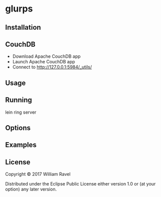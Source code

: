 # glurps


## Installation


## CouchDB
- Download Apache CouchDB app
- Launch Apache CouchDB app
- Connect to
  http://127.0.0.1:5984/_utils/

## Usage

## Running
lein ring server

## Options


## Examples


## License

Copyright © 2017 William Ravel

Distributed under the Eclipse Public License either version 1.0 or (at
your option) any later version.
